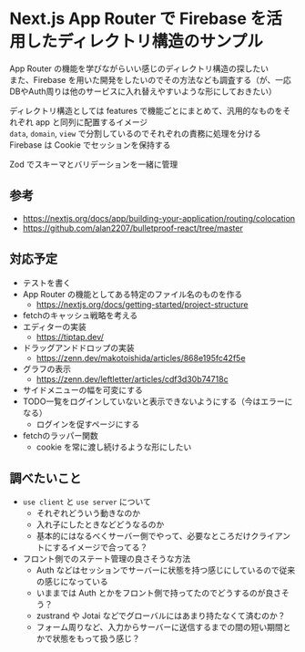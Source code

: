 # Next.js App Router で Firebase を活用したディレクトリ構造のサンプル

App Router の機能を学びながらいい感じのディレクトリ構造の探したい  
また、Firebase を用いた開発をしたいのでその方法なども調査する（が、一応DBやAuth周りは他のサービスに入れ替えやすいような形にしておきたい）  

ディレクトリ構造としては features で機能ごとにまとめて、汎用的なものをそれぞれ app と同列に配置するイメージ  
`data`, `domain`, `view` で分割しているのでそれぞれの責務に処理を分ける  
Firebase は Cookie でセッションを保持する

Zod でスキーマとバリデーションを一緒に管理

## 参考
- https://nextjs.org/docs/app/building-your-application/routing/colocation
- https://github.com/alan2207/bulletproof-react/tree/master

## 対応予定
- テストを書く
- App Router の機能としてある特定のファイル名のものを作る
  - https://nextjs.org/docs/getting-started/project-structure
- fetchのキャッシュ戦略を考える
- エディターの実装
  - https://tiptap.dev/
- ドラッグアンドドロップの実装
  - https://zenn.dev/makotoishida/articles/868e195fc42f5e
- グラフの表示
  - https://zenn.dev/leftletter/articles/cdf3d30b74718c
- サイドメニューの幅を可変にする
- TODO一覧をログインしていないと表示できないようにする（今はエラーになる）
  - ログインを促すページにする
- fetchのラッパー関数
  - cookie を常に渡し続けるような形にしたい


## 調べたいこと
- `use client` と `use server` について
  - それぞれどういう動きなのか
  - 入れ子にしたときなどどうなるのか
  - 基本的にはなるべくサーバー側でやって、必要なところだけクライアントにするイメージで合ってる？
- フロント側でのステート管理の良さそうな方法
  - Auth などはセッションでサーバーに状態を持つ感じにしているので従来の感じになっている
  - いままでは Auth とかをフロント側で持ってたのでどうするのが良さそう？
  - zustrand や Jotai などでグローバルにはあまり持たなくて済むのか？  
  - フォーム周りなど、入力からサーバーに送信するまでの間の短い期間とかで状態をもって扱う感じ？
